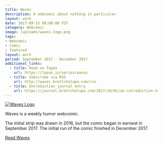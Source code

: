 ```yaml
---
title: Waves
description: A webcomic about nothing in particular.
layout: work
date: 2017-09-15 09:00:00 PST
category: Webcomic
image: /uploads/waves-logo.png
tags:
- Webcomic
- Comic
- featured
layout: work
period: September 2017 - December 2017
additional_links:
  - title: Read on Tapas
    url: https://tapas.io/series/waves
  - title: Subscribe via RSS
    url: http://waves.brettchalupa.com/rss
  - title: Introduction journal entry
    url: https://journal.brettchalupa.com/2017/10/01/an-introduction-to-waves/
---
```


[![Waves Logo](/uploads/waves-logo.png)](http://waves.brettchalupa.com)

Waves is a weekly humor webcomic.

The initial strip was drawn in 2016, but the comic began in earnest in
September 2017. The initial run of the comic finished in December 2017.

[Read Waves](http://waves.brettchalupa.com)
